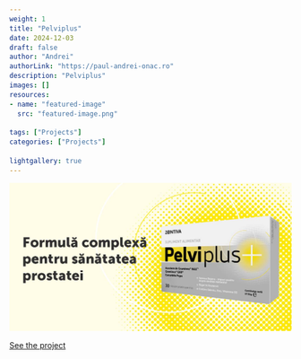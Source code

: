 ```yaml
---
weight: 1
title: "Pelviplus"
date: 2024-12-03
draft: false
author: "Andrei"
authorLink: "https://paul-andrei-onac.ro"
description: "Pelviplus"
images: []
resources:
- name: "featured-image"
  src: "featured-image.png"

tags: ["Projects"]
categories: ["Projects"]

lightgallery: true
---
```


![Pelviplus](./image.jpg)

[See the project](https://www.pelviplus.ro/)
